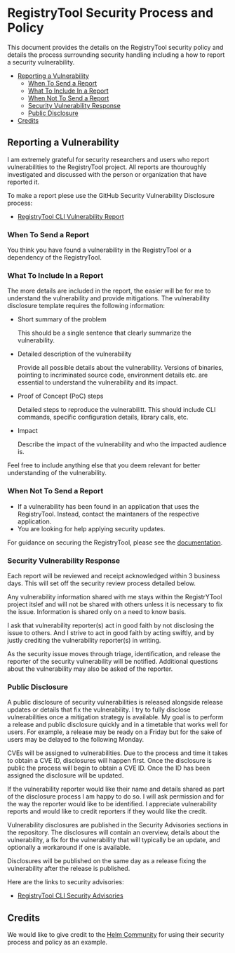 # RegistryTool Security Process and Policy
This document provides the details on the RegistryTool security policy and details the process surrounding security handling including a how to report a security vulnerability. 

* [Reporting a Vulnerability](#reporting-a-vulnerability)
    * [When To Send a Report](#when-to-send-a-report)
    * [What To Include In a Report](#what-to-include-in-a-report)
    * [When Not To Send a Report](#when-not-to-send-a-report)
    * [Security Vulnerability Response](#security-vulnerability-response)
    * [Public Disclosure](#public-disclosure)
* [Credits](#credits)

## Reporting a Vulnerability

I am extremely grateful for security researchers and users who report vulnerabilities to the RegistryTool project. All reports are thouroughly investigated and discussed with the person or organization that have reported it.

To make a report plese use the GitHub Security Vulnerability Disclosure process:

- [RegistryTool CLI Vulnerability Report](https://github.com/toddysm/registrytool/security/advisories/new)

### When To Send a Report
You think you have found a vulnerability in the RegistryTool or a dependency of the RegistryTool. 

### What To Include In a Report
The more details are included in the report, the easier will be for me to understand the vulnerability and provide mitigations. The vulnerability disclosure template requires the following information:
- Short summary of the problem
    
    This should be a single sentence that clearly summarize the vulnerability.
- Detailed description of the vulnerability
    
    Provide all possible details about the vulnerability. Versions of binaries, pointing to incriminated source code, environment details etc. are essential to understand the vulnerability and its impact.
- Proof of Concept (PoC) steps
    
    Detailed steps to reproduce the vulnerabilitt. This should include CLI commands, specific configuration details, library calls, etc.
- Impact
    
    Describe the impact of the vulnerability and who the impacted audience is.
    
Feel free to include anything else that you deem relevant for better understanding of the vulnerability.

### When Not To Send a Report
- If a vulnerability has been found in an application that uses the RegistryTool. Instead, contact the maintaners of the respective application.
- You are looking for help applying security updates.

For guidance on securing the RegistryTool, please see the [documentation](https://github.com/toddysm/registrytool/docs).

### Security Vulnerability Response
Each report will be reviewed and receipt acknowledged within 3 business days. This will set off the security review process detailed below.

Any vulnerability information shared with me stays within the RegistrYTool project itslef and will not be shared with others unless it is necessary to fix the issue. Information is shared only on a need to know basis.

I ask that vulnerability reporter(s) act in good faith by not disclosing the issue to others. And I strive to act in good faith by acting swiftly, and by justly crediting the vulnerability reporter(s) in writing.

As the security issue moves through triage, identification, and release the reporter of the security vulnerability will be notified. Additional questions about the vulnerability may also be asked of the reporter.

### Public Disclosure
A public disclosure of security vulnerabilities is released alongside release updates or details that fix the vulnerability. I try to fully disclose vulnerabilities once a mitigation strategy is available. My goal is to perform a release and public disclosure quickly and in a timetable that works well for users. For example, a release may be ready on a Friday but for the sake of users may be delayed to the following Monday.

CVEs will be assigned to vulnerabilities. Due to the process and time it takes to obtain a CVE ID, disclosures will happen first. Once the disclosure is public the process will begin to obtain a CVE ID. Once the ID has been assigned the disclosure will be updated.

If the vulnerability reporter would like their name and details shared as part of the disclosure process I am happy to do so. I will ask permission and for the way the reporter would like to be identified. I appreciate vulnerability reports and would like to credit reporters if they would like the credit.

Vulnerability disclosures are published in the Security Advisories sections in the repository. The disclosures will contain an overview, details about the vulnerability, a fix for the vulnerability that will typically be an update, and optionally a workaround if one is available.

Disclosures will be published on the same day as a release fixing the vulnerability after the release is published.

Here are the links to security advisories:

- [RegistryTool CLI Security Advisories](https://github.com/toddysm/registrytool/security/advisories)

## Credits
We would like to give credit to the [Helm Community](https://github.com/helm/community) for using their security process and policy as an example.